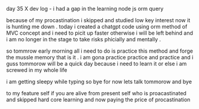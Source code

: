 day 35 X dev log - i had a gap in the learning node js orm query

because of my procastination i skipped and studied low key interest now it is hunting me down .
today i created a chatgpt code using orm method of MVC concept and i need to picit up faster otherwise i will be left behind and i am no longer in the stage to
take risks phicially and mentally .

so tommrow early morning all i need to do is practice this method and forge the mussle memory that is it .
i am gona practice practice and practice and i guss tommorow will be a quick day because i need to learn it or else i am screwed in my whole life

i am getting sleepy while typing so bye for now lets talk tommorow and bye

to
my feature self if you are alive
from
present self who is proacastinated and skipped hard core learning and now paying the price of procastination
